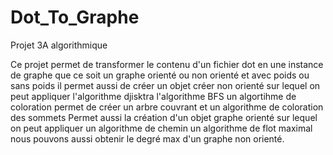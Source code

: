 # Dot_To_Graphe
Projet 3A algorithmique

Ce projet permet de transformer le contenu d'un fichier dot en une instance de graphe que ce soit un graphe orienté ou non orienté et avec poids ou sans poids
il permet aussi de créer un objet créer non orienté sur lequel on peut appliquer l'algorithme djisktra l'algorithme BFS un algortihme de coloration permet de créer un arbre couvrant et un algorithme de coloration des sommets
Permet aussi la création d'un objet graphe orienté sur lequel on peut appliquer un algorithme de chemin un algorithme de flot maximal nous pouvons aussi obtenir le degré max d'un graphe non orienté. 
